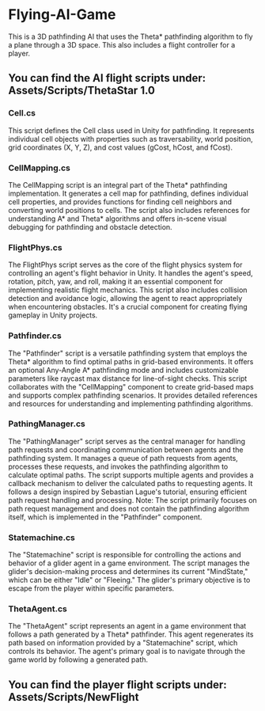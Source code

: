 # Flying-AI-Game
This is a 3D pathfinding AI that uses the Theta* pathfinding algorithm to fly a plane through a 3D space. This also includes a flight controller for a player.
## You can find the AI flight scripts under: Assets/Scripts/ThetaStar 1.0
### Cell.cs
This script defines the Cell class used in Unity for pathfinding. It represents individual cell objects with properties such as traversability, world position, grid coordinates (X, Y, Z), and cost values (gCost, hCost, and fCost). 
### CellMapping.cs
The CellMapping script is an integral part of the Theta* pathfinding implementation. It generates a cell map for pathfinding, defines individual cell properties, and provides functions for finding cell neighbors and converting world positions to cells. The script also includes references for understanding A* and Theta* algorithms and offers in-scene visual debugging for pathfinding and obstacle detection.
### FlightPhys.cs
The FlightPhys script serves as the core of the flight physics system for controlling an agent's flight behavior in Unity. It handles the agent's speed, rotation, pitch, yaw, and roll, making it an essential component for implementing realistic flight mechanics. This script also includes collision detection and avoidance logic, allowing the agent to react appropriately when encountering obstacles. It's a crucial component for creating flying gameplay in Unity projects.
### Pathfinder.cs
The "Pathfinder" script is a versatile pathfinding system that employs the Theta* algorithm to find optimal paths in grid-based environments. It offers an optional Any-Angle A* pathfinding mode and includes customizable parameters like raycast max distance for line-of-sight checks. This script collaborates with the "CellMapping" component to create grid-based maps and supports complex pathfinding scenarios. It provides detailed references and resources for understanding and implementing pathfinding algorithms.
### PathingManager.cs
The "PathingManager" script serves as the central manager for handling path requests and coordinating communication between agents and the pathfinding system. It manages a queue of path requests from agents, processes these requests, and invokes the pathfinding algorithm to calculate optimal paths. The script supports multiple agents and provides a callback mechanism to deliver the calculated paths to requesting agents. It follows a design inspired by Sebastian Lague's tutorial, ensuring efficient path request handling and processing.
Note: The script primarily focuses on path request management and does not contain the pathfinding algorithm itself, which is implemented in the "Pathfinder" component.
### Statemachine.cs
The "Statemachine" script is responsible for controlling the actions and behavior of a glider agent in a game environment. The script manages the glider's decision-making process and determines its current "MindState," which can be either "Idle" or "Fleeing." The glider's primary objective is to escape from the player within specific parameters.
### ThetaAgent.cs
The "ThetaAgent" script represents an agent in a game environment that follows a path generated by a Theta* pathfinder. This agent regenerates its path based on information provided by a "Statemachine" script, which controls its behavior. The agent's primary goal is to navigate through the game world by following a generated path.

## You can find the player flight scripts under: Assets/Scripts/NewFlight
